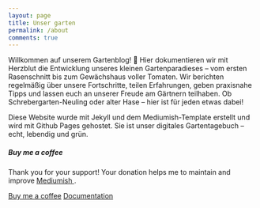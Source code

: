 ```yaml
---
layout: page
title: Unser garten
permalink: /about
comments: true
---
```


<div class="row justify-content-between">
<div class="col-md-8 pr-5">

<p>Willkommen auf unserem Gartenblog! 🌿 Hier dokumentieren wir mit Herzblut die Entwicklung unseres kleinen Gartenparadieses – vom ersten Rasenschnitt bis zum Gewächshaus voller Tomaten. Wir berichten regelmäßig über unsere Fortschritte, teilen Erfahrungen, geben praxisnahe Tipps und lassen euch an unserer Freude am Gärtnern teilhaben. Ob Schrebergarten-Neuling oder alter Hase – hier ist für jeden etwas dabei!</p>

<p>Diese Website wurde mit Jekyll und dem Mediumish-Template erstellt und wird mit Github Pages gehostet. Sie ist unser digitales Gartentagebuch – echt, lebendig und grün.</p>

<div class="sticky-top sticky-top-80">
<h5>Buy me a coffee</h5>

<p>Thank you for your support! Your donation helps me to maintain and improve <a target="_blank" href="https://github.com/wowthemesnet/mediumish-theme-jekyll">Mediumish <i class="fab fa-github"></i></a>.</p>

<a target="_blank" href="https://www.wowthemes.net/donate/" class="btn btn-danger">Buy me a coffee</a> <a target="_blank" href="https://bootstrapstarter.com/bootstrap-templates/template-mediumish-bootstrap-jekyll/" class="btn btn-warning">Documentation</a>

</div>
</div>
</div>
